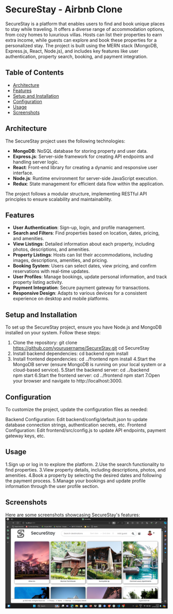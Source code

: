 # SecureStay - Airbnb Clone

SecureStay is a platform that enables users to find and book unique places to stay while traveling. It offers a diverse range of accommodation options, from cozy homes to luxurious villas. Hosts can list their properties to earn extra income, while guests can explore and book these properties for a personalized stay. The project is built using the MERN stack (MongoDB, Express.js, React, Node.js), and includes key features like user authentication, property search, booking, and payment integration.

## Table of Contents
- [Architecture](#architecture)
- [Features](#features)
- [Setup and Installation](#setup-and-installation)
- [Configuration](#configuration)
- [Usage](#usage)
- [Screenshots](#screenshots)

## Architecture
The SecureStay project uses the following technologies:
- **MongoDB**: NoSQL database for storing property and user data.
- **Express.js**: Server-side framework for creating API endpoints and handling server logic.
- **React**: Front-end library for creating a dynamic and responsive user interface.
- **Node.js**: Runtime environment for server-side JavaScript execution.
- **Redux**: State management for efficient data flow within the application.

The project follows a modular structure, implementing RESTful API principles to ensure scalability and maintainability.

## Features
- **User Authentication**: Sign-up, login, and profile management.
- **Search and Filters**: Find properties based on location, dates, pricing, and amenities.
- **View Listings**: Detailed information about each property, including photos, descriptions, and amenities.
- **Property Listings**: Hosts can list their accommodations, including images, descriptions, amenities, and pricing.
- **Booking System**: Users can select dates, view pricing, and confirm reservations with real-time updates.
- **User Profiles**: Manage bookings, update personal information, and track property listing activity.
- **Payment Integration**: Secure payment gateway for transactions.
- **Responsive Design**: Adapts to various devices for a consistent experience on desktop and mobile platforms.

## Setup and Installation
To set up the SecureStay project, ensure you have Node.js and MongoDB installed on your system. Follow these steps:

1. Clone the repository:
   git clone https://github.com/yourusername/SecureStay.git
   cd SecureStay
2. Install backend dependencies:
  cd backend
  npm install
3. Install frontend dependencies:
  cd ../frontend
  npm install
4.Start the MongoDB server (ensure MongoDB is running on your local system or a cloud-based service).
5.Start the backend server:
    cd ../backend  
    npm start
6.Start the frontend server:
  cd ../frontend
  npm start
7.Open your browser and navigate to http://localhost:3000.
## Configuration
To customize the project, update the configuration files as needed:

Backend Configuration: Edit backend/config/default.json to update database connection strings, authentication secrets, etc.
Frontend Configuration: Edit frontend/src/config.js to update API endpoints, payment gateway keys, etc.

## Usage
1.Sign up or log in to explore the platform.
2.Use the search functionality to find properties.
3.View property details, including descriptions, photos, and amenities.
4.Book a property by selecting the desired dates and following the payment process.
5.Manage your bookings and update profile information through the user profile section.

## Screenshots
Here are some screenshots showcasing SecureStay's features:
![Homepage](ScreenShots/1.png)
